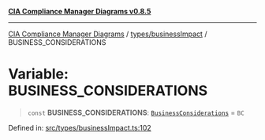 [**CIA Compliance Manager Diagrams v0.8.5**](../../../README.md)

***

[CIA Compliance Manager Diagrams](../../../modules.md) / [types/businessImpact](../README.md) / BUSINESS\_CONSIDERATIONS

# Variable: BUSINESS\_CONSIDERATIONS

> `const` **BUSINESS\_CONSIDERATIONS**: [`BusinessConsiderations`](../interfaces/BusinessConsiderations.md) = `BC`

Defined in: [src/types/businessImpact.ts:102](https://github.com/Hack23/cia-compliance-manager/blob/3ae0301247f765ba03c8c0fe645db4718bb8af76/src/types/businessImpact.ts#L102)
